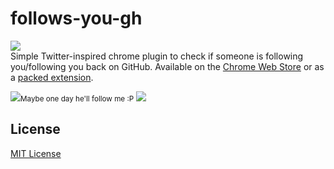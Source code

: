 # follows-you-gh
<a href="https://chrome.google.com/webstore/detail/follows-you-gh/opcdecaanaophnoiflaefmafidceiohe"><img src="https://developer.chrome.com/webstore/images/ChromeWebStore_Badge_v2_340x96.png"></img></a><br>
Simple Twitter-inspired chrome plugin to check if someone is following you/following you back on GitHub. Available on the [Chrome Web Store](https://chrome.google.com/webstore/detail/follows-you-gh/opcdecaanaophnoiflaefmafidceiohe) or as a [packed extension](https://github.com/xasos/follows-you-gh/raw/master/follows-you-gh.crx).<br>

<img src="https://cdn.rawgit.com/xasos/follows-you-gh/master/img/torvalds.png"></img><small>Maybe one day he'll follow me :P</small>
<img src="https://cdn.rawgit.com/xasos/follows-you-gh/master/img/coldsauce.png"></img>

## License
[MIT License](LICENSE)
